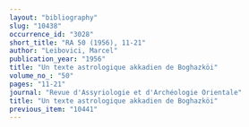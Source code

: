 ```yaml
---
layout: "bibliography"
slug: "10438"
occurrence_id: "3028"
short_title: "RA 50 (1956), 11-21"
author: "Leibovici, Marcel"
publication_year: "1956"
title: "Un texte astrologique akkadien de Boghazköi"
volume_no_: "50"
pages: "11-21"
journal: "Revue d'Assyriologie et d'Archéologie Orientale"
title: "Un texte astrologique akkadien de Boghazköi"
previous_item: "10441"
---
```

